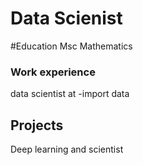 # Data Scienist 
#Education
Msc Mathematics
### Work experience
data scientist at 
-import data
## Projects
Deep learning and scientist
